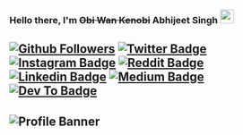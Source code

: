### Hello there, I'm ~~Obi Wan Kenobi~~ Abhijeet Singh <img src="https://media.giphy.com/media/hvRJCLFzcasrR4ia7z/giphy.gif" width="25px">
[![Github Followers](https://img.shields.io/github/followers/abhijeet-singh800?logo=%3Csvg%20role%3D%22img%22%20viewBox%3D%220%200%2024%2024%22%20xmlns%3D%22http%3A%2F%2Fwww.w3.org%2F2000%2Fsvg%22%3E%3Ctitle%3EGitHub%3C%2Ftitle%3E%3Cpath%20d%3D%22M12%20.297c-6.63%200-12%205.373-12%2012%200%205.303%203.438%209.8%208.205%2011.385.6.113.82-.258.82-.577%200-.285-.01-1.04-.015-2.04-3.338.724-4.042-1.61-4.042-1.61C4.422%2018.07%203.633%2017.7%203.633%2017.7c-1.087-.744.084-.729.084-.729%201.205.084%201.838%201.236%201.838%201.236%201.07%201.835%202.809%201.305%203.495.998.108-.776.417-1.305.76-1.605-2.665-.3-5.466-1.332-5.466-5.93%200-1.31.465-2.38%201.235-3.22-.135-.303-.54-1.523.105-3.176%200%200%201.005-.322%203.3%201.23.96-.267%201.98-.399%203-.405%201.02.006%202.04.138%203%20.405%202.28-1.552%203.285-1.23%203.285-1.23.645%201.653.24%202.873.12%203.176.765.84%201.23%201.91%201.23%203.22%200%204.61-2.805%205.625-5.475%205.92.42.36.81%201.096.81%202.22%200%201.606-.015%202.896-.015%203.286%200%20.315.21.69.825.57C20.565%2022.092%2024%2017.592%2024%2012.297c0-6.627-5.373-12-12-12%22%2F%3E%3C%2Fsvg%3E)](https://github.com/abhijeet-singh800)
[![Twitter Badge](https://img.shields.io/badge/-Twitter-00acee?style=flat&logo=Twitter&logoColor=white)](https://www.twitter.com/abhijeet_800)
[![Instagram Badge](https://img.shields.io/badge/-Instagram-e4405f?style=flat&logo=Instagram&logoColor=white)](https://www.instagram.com/_.abhi.singh/)
[![Reddit Badge](https://img.shields.io/badge/Reddit-FF4500?style=flat&logo=reddit&logoColor=white)](https://www.reddit.com/u/Plastic_Lynx1335?utm_medium=android_app&utm_source=share)
[![Linkedin Badge](https://img.shields.io/badge/-LinkedIn-0e76a8?style=flat&logo=Linkedin&logoColor=white)](https://www.linkedin.com/mwlite/in/abhijeet-singh-864b571aa)
[![Medium Badge](https://img.shields.io/badge/Medium-12100E?style=flat&logo=medium&logoColor=white)](https://medium.com/@ohyesabhi800)
[![Dev To Badge](https://img.shields.io/badge/dev.to-0A0A0A?style=flat&logo=dev.to&logoColor=white)](https://dev.to/abhijeet_800)
---
![Profile Banner](profile-banner.png)
---



